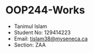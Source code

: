 # OOP244-Works

- Tanimul Islam
- Student No: 129414223
- Email: tislam38@myseneca.ca
- Section: ZAA
